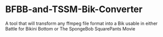 # BFBB-and-TSSM-Bik-Converter
A tool that will transform any ffmpeg file format into a Bik usable in either Battle for Bikini Bottom or The SpongeBob SquarePants Movie
